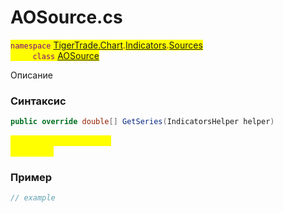
# AOSource.cs
<mark style="color:purple;">`namespace` [TigerTrade.Chart](../../../../../TigerTrade.Chart.md).[Indicators](../../../../../TigerTrade.Chart/Indicators.md).[Sources](../../../../../TigerTrade.Chart/Indicators/Sources.md)  
&nbsp;&nbsp;&nbsp;&nbsp;&nbsp;&nbsp;&nbsp;&nbsp;&nbsp;`class` [AOSource](../../AOSource.cs.md)

Описание

### Синтаксис
```csharp
public override double[] GetSeries(IndicatorsHelper helper)
```
<mark style="color:yellow;">`helper` *`IndicatorsHelper`*  
 *Описание*  
  


### Пример  
```csharp
// example
```
                    
                    